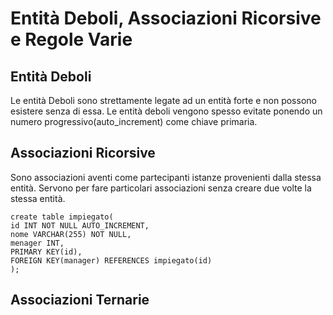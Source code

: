 # Entità Deboli, Associazioni Ricorsive e Regole Varie

## Entità Deboli

Le entità Deboli sono strettamente legate ad un entità forte e non possono esistere senza di essa.
Le entità deboli vengono spesso evitate ponendo un numero progressivo(auto_increment) come chiave primaria.

## Associazioni Ricorsive

Sono associazioni aventi come partecipanti istanze provenienti dalla stessa entità.
Servono per fare particolari associazioni senza creare due volte la stessa entità.

``` 
create table impiegato(
id INT NOT NULL AUTO_INCREMENT,
nome VARCHAR(255) NOT NULL,
menager INT,
PRIMARY KEY(id),
FOREIGN KEY(manager) REFERENCES impiegato(id)
);
```

## Associazioni Ternarie
<!--stackedit_data:
eyJoaXN0b3J5IjpbMzI0MjY1NzQwLC02MTY5MzAyMDFdfQ==
-->